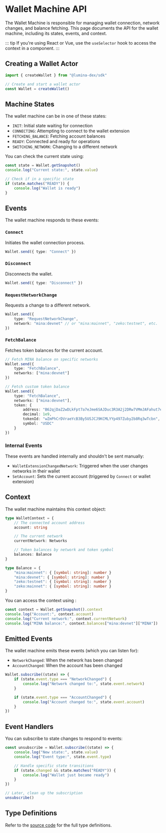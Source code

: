 # Wallet Machine API

The Wallet Machine is responsible for managing wallet connection, network changes, and balance fetching. This page documents the API for the wallet machine, including its states, events, and context.

::: tip
If you're using React or Vue, use the `useSelector` hook to access the context in a component.
:::

## Creating a Wallet Actor

```ts
import { createWallet } from "@lumina-dex/sdk"

// Create and start a wallet actor
const Wallet = createWallet()
```

## Machine States

The wallet machine can be in one of these states:

- `INIT`: Initial state waiting for connection
- `CONNECTING`: Attempting to connect to the wallet extension
- `FETCHING_BALANCE`: Fetching account balances
- `READY`: Connected and ready for operations
- `SWITCHING_NETWORK`: Changing to a different network

You can check the current state using:

```ts
const state = Wallet.getSnapshot()
console.log("Current state:", state.value)

// Check if in a specific state
if (state.matches("READY")) {
	console.log("Wallet is ready")
}
```

## Events

The wallet machine responds to these events:

### `Connect`

Initiates the wallet connection process.

```ts
Wallet.send({ type: "Connect" })
```

### `Disconnect`

Disconnects the wallet.

```ts
Wallet.send({ type: "Disconnect" })
```

### `RequestNetworkChange`

Requests a change to a different network.

```ts
Wallet.send({
	type: "RequestNetworkChange",
	network: "mina:devnet" // or "mina:mainnet", "zeko:testnet", etc.
})
```

### `FetchBalance`

Fetches token balances for the current account.

```ts
// Fetch MINA balance on specific networks
Wallet.send({
	type: "FetchBalance",
	networks: ["mina:devnet"]
})

// Fetch custom token balance
Wallet.send({
	type: "FetchBalance",
	networks: ["mina:devnet"],
	token: {
		address: "B62qjDaZ2wDLkFpt7a7eJme6SAJDuc3R3A2j2DRw7VMmJAFahut7e8w",
		decimal: 1e9,
		tokenId: "wZmPhCrDVraeYcB3By5USJCJ9KCMLYYp497Zuby2b8Rq3wTcbn",
		symbol: "USDC"
	}
})
```

### Internal Events

These events are handled internally and shouldn't be sent manually:

- `WalletExtensionChangedNetwork`: Triggered when the user changes networks in their wallet
- `SetAccount`: Sets the current account (triggered by `Connect` or wallet extension)

## Context

The wallet machine maintains this context object:

```ts
type WalletContext = {
	// The connected account address
	account: string

	// The current network
	currentNetwork: Networks

	// Token balances by network and token symbol
	balances: Balance
}

type Balance = {
	"mina:mainnet": { [symbol: string]: number }
	"mina:devnet": { [symbol: string]: number }
	"zeko:testnet": { [symbol: string]: number }
	"zeko:mainnet": { [symbol: string]: number }
}
```

You can access the context using :

```ts
const context = Wallet.getSnapshot().context
console.log("Account:", context.account)
console.log("Current network:", context.currentNetwork)
console.log("MINA balance:", context.balances["mina:devnet"]["MINA"])
```

## Emitted Events

The wallet machine emits these events (which you can listen for):

- `NetworkChanged`: When the network has been changed
- `AccountChanged`: When the account has been changed

```ts
Wallet.subscribe((state) => {
	if (state.event.type === "NetworkChanged") {
		console.log("Network changed to:", state.event.network)
	}

	if (state.event.type === "AccountChanged") {
		console.log("Account changed to:", state.event.account)
	}
})
```

## Event Handlers

You can subscribe to state changes to respond to events:

```ts
const unsubscribe = Wallet.subscribe((state) => {
	console.log("New state:", state.value)
	console.log("Event type:", state.event.type)

	// Handle specific state transitions
	if (state.changed && state.matches("READY")) {
		console.log("Wallet just became ready")
	}
})

// Later, clean up the subscription
unsubscribe()
```

## Type Definitions

Refer to the [source code](https://github.com/Lumina-DEX/lumina/blob/main/packages/sdk/src/machines/wallet/types.ts) for the full type definitions.
